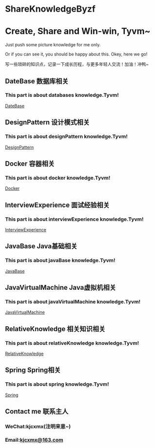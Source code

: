 # ShareKnowledgeByzf
# Create, Share and Win-win, Tyvm~

Just push some picture knowledge for me only.

Or if you can see it,  you should  be happy about this. Okey, here we go!

写一些琐碎的知识点，记录一下成长历程，与更多年轻人交流！加油！冲鸭~

## DateBase 数据库相关

### This part is about databases knowledge.Tyvm!

[DateBase](https://github.com/kjcxmx/ShareKnowledgeByzf/tree/master/Database)

## DesignPattern 设计模式相关

### This part is about designPattern knowledge.Tyvm!

[DesignPattern](https://github.com/kjcxmx/ShareKnowledgeByzf/tree/master/DesignPattern)

## Docker 容器相关

### This part is about docker knowledge.Tyvm!

[Docker](https://github.com/kjcxmx/ShareKnowledgeByzf/tree/master/Docker)

## InterviewExperience 面试经验相关

### This part is about interviewExperience knowledge.Tyvm!

[InterviewExperience](https://github.com/kjcxmx/ShareKnowledgeByzf/tree/master/InterviewExperience)

## JavaBase Java基础相关

### This part is about javaBase knowledge.Tyvm!

[JavaBase](https://github.com/kjcxmx/ShareKnowledgeByzf/tree/master/JavaBase)

## JavaVirtualMachine Java虚拟机相关

### This part is about javaVirtualMachine knowledge.Tyvm!

[JavaVirtualMachine](https://github.com/kjcxmx/ShareKnowledgeByzf/tree/master/JavaVirtualMachine)

## RelativeKnowledge 相关知识相关

### This part is about relativeKnowledge knowledge.Tyvm!

[RelativeKnowledge](https://github.com/kjcxmx/ShareKnowledgeByzf/tree/master/RelativeKnowledge)

## Spring Spring相关

### This part is about spring knowledge.Tyvm!

[Spring](https://github.com/kjcxmx/ShareKnowledgeByzf/tree/master/Spring)

## Contact me 联系主人

### WeChat:kjcxmx(注明来意~)

### Email:kjcxmx@163.com